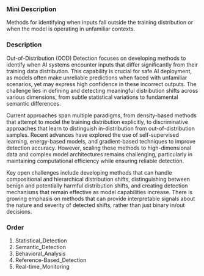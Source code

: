 ### Mini Description

Methods for identifying when inputs fall outside the training distribution or when the model is operating in unfamiliar contexts.

### Description

Out-of-Distribution (OOD) Detection focuses on developing methods to identify when AI systems encounter inputs that differ significantly from their training data distribution. This capability is crucial for safe AI deployment, as models often make unreliable predictions when faced with unfamiliar scenarios, yet may express high confidence in these incorrect outputs. The challenge lies in defining and detecting meaningful distribution shifts across various dimensions, from subtle statistical variations to fundamental semantic differences.

Current approaches span multiple paradigms, from density-based methods that attempt to model the training distribution explicitly, to discriminative approaches that learn to distinguish in-distribution from out-of-distribution samples. Recent advances have explored the use of self-supervised learning, energy-based models, and gradient-based techniques to improve detection accuracy. However, scaling these methods to high-dimensional data and complex model architectures remains challenging, particularly in maintaining computational efficiency while ensuring reliable detection.

Key open challenges include developing methods that can handle compositional and hierarchical distribution shifts, distinguishing between benign and potentially harmful distribution shifts, and creating detection mechanisms that remain effective as model capabilities increase. There is growing emphasis on methods that can provide interpretable signals about the nature and severity of detected shifts, rather than just binary in/out decisions.

### Order

1. Statistical_Detection
2. Semantic_Detection
3. Behavioral_Analysis
4. Reference-Based_Detection
5. Real-time_Monitoring
